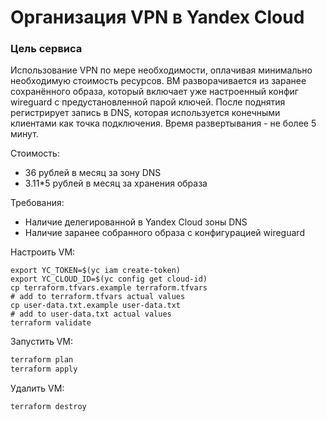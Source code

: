 # Организация VPN в Yandex Cloud

### Цель сервиса
Использование VPN по мере необходимости, оплачивая минимально необходимую стоимость ресурсов. ВМ разворачивается из заранее сохранённого образа, который включает уже настроенный конфиг wireguard с предустановленной парой ключей. После поднятия регистрирует запись в DNS, которая используется конечными клиентами как точка подключения. Время развертывания - не более 5 минут.

Стоимость:
- 36 рублей в месяц за зону DNS
- 3.11*5 рублей в месяц за хранения образа

Требования:
- Наличие делегированной в Yandex Cloud зоны DNS
- Наличие заранее собранного образа с конфигурацией wireguard

Настроить VM:
```
export YC_TOKEN=$(yc iam create-token)
export YC_CLOUD_ID=$(yc config get cloud-id)
cp terraform.tfvars.example terraform.tfvars
# add to terraform.tfvars actual values
cp user-data.txt.example user-data.txt
# add to user-data.txt actual values
terraform validate
```

Запустить VM:
```bash
terraform plan
terraform apply
```

Удалить VM:
```bash
terraform destroy
```
